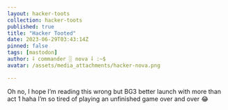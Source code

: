 ```yaml
---
layout: hacker-toots
collection: hacker-toots
published: true
title: "Hacker Tooted"
date: 2023-06-29T03:43:14Z
pinned: false
tags: [mastodon]
author: ⸸ commander ░ nova ⸸ :~$
avatar: /assets/media_attachments/hacker-nova.png

---
```


<p>Oh no, I hope I’m reading this wrong but BG3 better launch with more than act 1 haha I’m so tired of playing an unfinished game over and over 😂</p>


